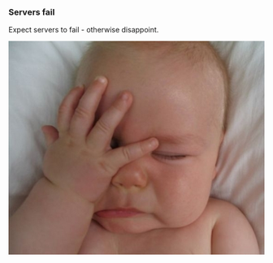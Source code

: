 ### Servers fail

Expect servers to fail - otherwise disappoint.

![Dissapoint](images/dissapoint.jpg "Dissapoint")